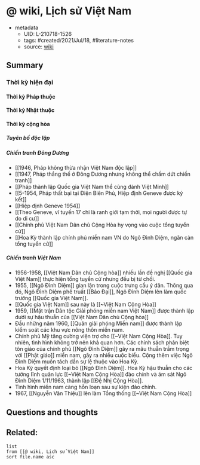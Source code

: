 # @ wiki, Lịch sử Việt Nam


- metadata
	- UID: L-210718-1526
	- tags: #created/2021/Jul/18, #literature-notes 
	- source: [wiki](https://vi.wikipedia.org/wiki/L%E1%BB%8Bch_s%E1%BB%AD_Vi%E1%BB%87t_Nam)

## Summary
### Thời kỳ hiện đại
#### Thời kỳ Pháp thuộc
#### Thời kỳ Nhật thuộc
#### Thời kỳ cộng hòa
##### Tuyên bố độc lập
##### Chiến tranh Đông Dương
- [[1946, Pháp không thừa nhận Việt Nam độc lập]]
- [[1947, Pháp thắng thế ở Đông Dương nhưng không thể chấm dứt chiến tranh]]
- [[Pháp thành lập Quốc gia Việt Nam thể cùng đánh Việt Minh]]
- [[5-1954, Pháp thất bại tại Điện Biên Phủ, Hiệp định Geneve được ký kết]]
- [[Hiệp định Geneve 1954]]
- [[Theo Geneve, vĩ tuyến 17 chỉ là ranh giới tạm thời, mọi người được tự do di cư]]
- [[Chính phủ Việt Nam Dân chủ Cộng Hòa hy vọng vào cuộc tổng tuyển cử]]
- [[Hoa Kỳ thành lập chính phủ miền nam VN do Ngô Đình Diệm, ngăn cản tổng tuyển cử]]

##### Chiến tranh Việt Nam
- 1956-1958, [[Việt Nam Dân chủ Cộng hòa]] nhiều lần đề nghị [[Quốc gia Việt Nam]] thực hiện tổng tuyển cử nhưng đều bị từ chối.
- 1955, [[Ngô Đình Diệm]] gian lận trong cuộc trưng cầu ý dân. Thông qua đó, Ngô Đình Diệm phế truất [[Bảo Đại]], Ngô Đình Diệm lên làm quốc trưởng [[Quốc gia Việt Nam]].
- [[Quốc gia Việt Nam]] sau này là [[~Việt Nam Cộng Hòa]]
- 1959, [[Mặt trận Dân tộc Giải phóng miền nam Việt Nam]] được thành lập dưới sự hậu thuẫn của [[Việt Nam Dân chủ Cộng hòa]]
- Đầu những năm 1960, [[Quân giải phóng Miền nam]] được thành lập kiểm soát các khu vực nông thôn miền nam.
- Chính phủ Mỹ tăng cường viện trợ cho [[~Việt Nam Cộng Hòa]]. Tuy nhiên, tình hình không trở nên khả quan hơn. Các chính sách phân biệt tôn giáo của chính phủ [[Ngô Đình Diệm]] gây ra mâu thuẫn trầm trọng với [[Phật giáo]] miền nam, gây ra nhiều cuộc biểu. Cộng thêm việc Ngô Đình Diệm muốn tách dần sự lệ thuộc vào Hoa Kỳ.
- Hoa Kỳ quyết định loại bỏ [[Ngô Đình Diệm]]. Hoa Kỳ hậu thuẫn cho các tướng lĩnh quân lực [[~Việt Nam Cộng Hòa]] đảo chính và ám sát Ngô Đình Diệm 1/11/1963, thành lập [[Đệ Nhị Cộng Hòa]].
- Tình hình miền nam càng hỗn loạn sau sự kiện đảo chính.
- 1967, [[Nguyễn Văn Thiệu]] lên làm Tổng thống [[~Việt Nam Cộng Hòa]]

## Questions and thoughts


## Related:
```dataview
list
from [[@ wiki, Lịch sử Việt Nam]]
sort file.name asc
```
